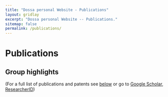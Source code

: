 ```yaml
---
title: "Dossa personal Website - Publications"
layout: gridlay
excerpt: "Dossa personal Website -- Publications."
sitemap: false
permalink: /publications/
---
```



# Publications

## Group highlights

(For a full list of publications and patents see [below](#full-list-of-publications) or go to [Google Scholar](https://scholar.google.com/citations?user=w20AkZcAAAAJ&hl=en), [ResearcherID](https://www.researchgate.net/profile/Gbadamassi-Dossa))
